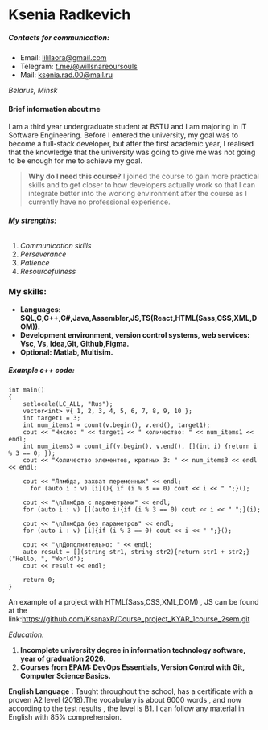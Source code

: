 # Ksenia Radkevich
##### ***Contacts for communication:***

- Email:  <lililaora@gmail.com> 
- Telegram:  <t.me/@willsnareoursouls>
- Mail: <ksenia.rad.00@mail.ru>

*Belarus, Minsk*

#### Brief information about me

I am a third year undergraduate student at BSTU and I am majoring in IT Software Engineering. Before I entered the university, my goal was to become a full-stack developer, but after the first academic year, I realised that the knowledge that the university was going to give me was not going to be enough for me to achieve my goal. 

>**Why do I need this course?**
>I joined the course to gain more practical skills and to get closer to how developers actually work so that I can integrate better into the working environment after the course as I currently have no professional experience.

###### **My strengths:** 
1. *Communication skills*
1. *Perseverance* 
3. *Patience*
4. *Resourcefulness*

### My skills:
- **Languages: SQL,C,C++,C#,Java,Assembler,JS,TS(React,HTML(Sass,CSS,XML,DOM)).**
- **Development environment, version control systems, web services: Vsc, Vs, Idea,Git, Github,Figma.**
- **Optional: Matlab, Multisim.**

##### *Example c++ code*: 
```
int main()
{
    setlocale(LC_ALL, "Rus");
    vector<int> v{ 1, 2, 3, 4, 5, 6, 7, 8, 9, 10 };
    int target1 = 3;
    int num_items1 = count(v.begin(), v.end(), target1);
    cout << "Число: " << target1 << " количество: " << num_items1 << endl;
    int num_items3 = count_if(v.begin(), v.end(), [](int i) {return i % 3 == 0; });
    cout << "Количество элементов, кратных 3: " << num_items3 << endl << endl;

    cout << "Лямбда, захват переменных" << endl;
      for (auto i : v) [i](){ if (i % 3 == 0) cout << i << " ";}();

    cout << "\nЛямбда с параметрами" << endl;
    for (auto i : v) [](auto i){if (i % 3 == 0) cout << i << " ";}(i);

    cout << "\nЛямбда без параметров" << endl;
    for (auto i : v) [i]{if (i % 3 == 0) cout << i << " ";}();

    cout << "\nДополнительно: " << endl;
    auto result = [](string str1, string str2){return str1 + str2;}("Hello, ", "World");
    cout << result << endl;

    return 0;
}

```

An example of a project with HTML(Sass,CSS,XML,DOM) , JS can be found at the link:<https://github.com/KsanaxR/Course_project_KYAR_1course_2sem.git>

*Education:*
1. **Incomplete university degree in information technology software, year of graduation 2026.**
2. **Courses from EPAM: DevOps Essentials, Version Control with Git, Computer Science Basics.**

**English Language :**
Taught throughout the school, has a certificate with a proven A2 level (2018).The vocabulary is about 6000 words , and now according to the test results , the level is B1. I can follow any material in English with 85% comprehension.